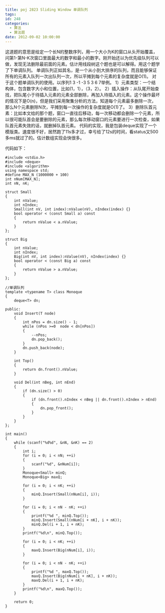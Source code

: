 ```yaml
---
title: poj 2823 Sliding Window 单调队列
tags:
id: 248
categories:
  - 算法 
  - 算法题
date: 2012-09-02 10:00:00
---
```


这道题的意思是给定一个长N的整数序列，用一个大小为K的窗口从头开始覆盖，问第1-第N-K次窗口里面最大的数字和最小的数字。刚开始还以为优先级队列可以做，发现无法删除最前面的元素。估计用线段树这个题也是可以解得。用这个题学了下单调队列。
单调队列正如其名，是一个从小到大排序的队列，而且能够保证所有的元素入队列一次出队列一次，所以平摊到每个元素的复杂度就是O(1)。
对于这个题单调队列的使用。以序列1 3 -1 -3 5 3 6 7举例。
1）元素类型：一个结构体，包含数字大小和位置，比如(1，1），（3，2）。
2）插入操作：从队尾开始查找，把队尾小于待插入元素的元素全部删除，再加入待插入的元素。这个操作最坏的情况下是O(n)，但是我们采用聚集分析的方法，知道每个元素最多删除一次，那么N个元素删除N次，平摊到每一次操作的复杂度就是O(1)了。
3）删除队首元素：比如本文给的那个题，窗口一直往后移动，每一次移动都会删除一个元素，所以很可能队首会是要删除的元素，那么每次移动窗口的元素要进行一次检查，如果队首元素失效的话，就删掉队首元素。
代码的实现，我是包装deque实现了一个模版类。速度很不好，居然跑了11s多才过，幸亏给了12s的时间，看status又500多ms就过了的。估计数组实现会快很多。

代码如下：
``` stylus
#include <stdio.h>
#include <deque>
#include <algorithm>
using namespace std;
#define MAX_N (1000000 + 100)
int nNum[MAX_N];
int nN, nK;

struct Small
{
    int nValue;
    int nIndex;
    Small(int nV, int index):nValue(nV), nIndex(index) {}
    bool operator < (const Small a) const
    {
        return nValue < a.nValue;
    }
};

struct Big
{
    int nValue;
    int nIndex;
    Big(int nV, int index):nValue(nV), nIndex(index) {}
    bool operator < (const Big a) const
    {
        return nValue > a.nValue;
    }
};

//单调队列
template <typename T> class Monoque
{
    deque<T> dn;

public:
    void Insert(T node)
    {
        int nPos = dn.size() - 1;
        while (nPos >=0  node < dn[nPos])
        {
            --nPos;
            dn.pop_back();
        }
        dn.push_back(node);
    }

    int Top()
    {
        return dn.front().nValue;
    }

    void Del(int nBeg, int nEnd)
    {
        if (dn.size() > 0)
        {
            if (dn.front().nIndex < nBeg || dn.front().nIndex > nEnd)
            {
                dn.pop_front();
            }
        }
    }
};

int main()
{
    while (scanf("%d%d", &nN, &nK) == 2)
    {
        int i;
        for (i = 0; i < nN; ++i)
        {
            scanf("%d", &nNum[i]);
        }
        Monoque<Small> minQ;
        Monoque<Big> maxQ;

        for (i = 0; i < nK; ++i)
        {
            minQ.Insert(Small(nNum[i], i));
        }

        for (i = 0; i < nN - nK; ++i)
        {
            printf("%d ", minQ.Top());
            minQ.Insert(Small(nNum[i + nK], i + nK));
            minQ.Del(i + 1, i + nK);
        }
        printf("%d\n", minQ.Top());

        for (i = 0; i < nK; ++i)
        {
            maxQ.Insert(Big(nNum[i], i));
        }

        for (i = 0; i < nN - nK; ++i)
        {
            printf("%d ", maxQ.Top());
            maxQ.Insert(Big(nNum[i + nK], i + nK));
            maxQ.Del(i + 1, i + nK);
        }
        printf("%d\n", maxQ.Top());
    }

    return 0;
}
```